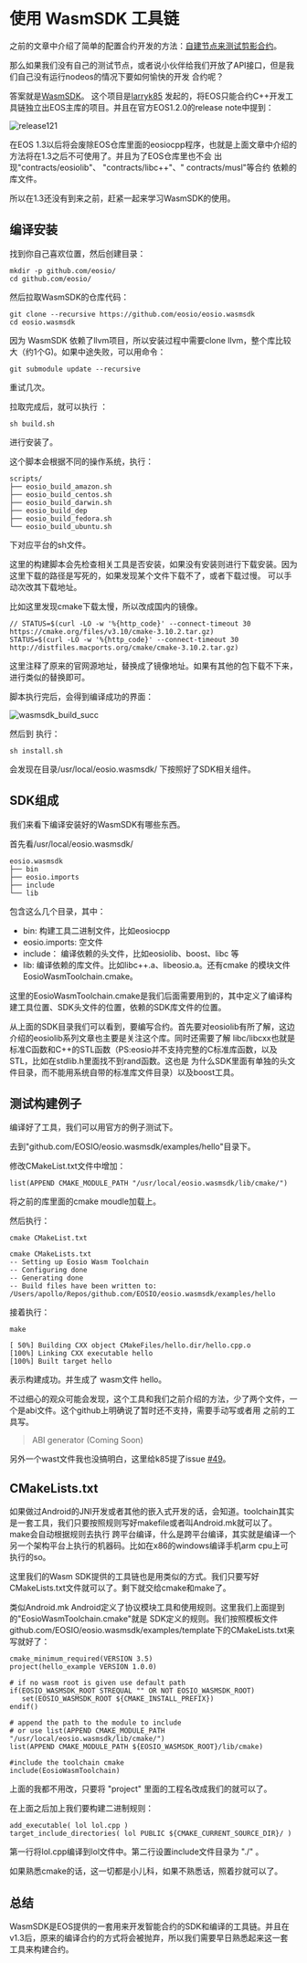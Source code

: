 # 使用 WasmSDK 工具链

之前的文章中介绍了简单的配置合约开发的方法：[自建节点来测试剪影合约](https://www.jianshu.com/p/65e9057d2d85)。

那么如果我们没有自己的测试节点，或者说小伙伴给我们开放了API接口，但是我们自己没有运行nodeos的情况下要如何愉快的开发
合约呢？

答案就是[WasmSDK](https://github.com/EOSIO/eosio.wasmsdk)。 这个项目是[larryk85](https://github.com/larryk85)
发起的，将EOS只能合约C++开发工具链独立出EOS主库的项目。并且在官方EOS1.2.0的release note中提到：

![release121](./images/releasenote_121.png)

在EOS 1.3以后将会废除EOS仓库里面的eosiocpp程序，也就是上面文章中介绍的方法将在1.3之后不可使用了。并且为了EOS仓库里也不会
出现"contracts/eosiolib"、 "contracts/libc++"、" contracts/musl"等合约 依赖的库文件。

所以在1.3还没有到来之前，赶紧一起来学习WasmSDK的使用。

## 编译安装

找到你自己喜欢位置，然后创建目录：

    mkdir -p github.com/eosio/ 
    cd github.com/eosio/

然后拉取WasmSDK的仓库代码：

    git clone --recursive https://github.com/eosio/eosio.wasmsdk
    cd eosio.wasmsdk

因为 WasmSDK 依赖了llvm项目，所以安装过程中需要clone llvm，整个库比较大（约1个G)。如果中途失败，可以用命令：

    git submodule update --recursive

重试几次。

拉取完成后，就可以执行 ：

    sh build.sh

进行安装了。

这个脚本会根据不同的操作系统，执行：

    scripts/
    ├── eosio_build_amazon.sh
    ├── eosio_build_centos.sh
    ├── eosio_build_darwin.sh
    ├── eosio_build_dep
    ├── eosio_build_fedora.sh
    └── eosio_build_ubuntu.sh    

下对应平台的sh文件。

这里的构建脚本会先检查相关工具是否安装，如果没有安装则进行下载安装。因为这里下载的路径是写死的，如果发现某个文件下载不了，或者下载过慢。
可以手动次改其下载地址。


比如这里发现cmake下载太慢，所以改成国内的镜像。

    // STATUS=$(curl -LO -w '%{http_code}' --connect-timeout 30 https://cmake.org/files/v3.10/cmake-3.10.2.tar.gz) 
    STATUS=$(curl -LO -w '%{http_code}' --connect-timeout 30 http://distfiles.macports.org/cmake/cmake-3.10.2.tar.gz)

这里注释了原来的官网源地址，替换成了镜像地址。如果有其他的包下载不下来，进行类似的替换即可。

脚本执行完后，会得到编译成功的界面：

![wasmsdk_build_succ](./images/wasmsdk_build_succ.png)

然后到 执行：

    sh install.sh

会发现在目录/usr/local/eosio.wasmsdk/ 下按照好了SDK相关组件。

## SDK组成

我们来看下编译安装好的WasmSDK有哪些东西。

首先看/usr/local/eosio.wasmsdk/ 

    eosio.wasmsdk
    ├── bin
    ├── eosio.imports
    ├── include
    └── lib

包含这么几个目录，其中：

* bin: 构建工具二进制文件，比如eosiocpp
* eosio.imports: 空文件
* include： 编译依赖的头文件，比如eosiolib、boost、libc 等
* lib: 编译依赖的库文件。比如libc++.a、libeosio.a。还有cmake 的模块文件EosioWasmToolchain.cmake。

这里的EosioWasmToolchain.cmake是我们后面需要用到的，其中定义了编译构建工具位置、SDK头文件的位置，依赖的SDK库文件的位置。

从上面的SDK目录我们可以看到，要编写合约。首先要对eosiolib有所了解，这边介绍的eosiolib系列文章也主要是关注这个库。同时还需要了解
libc/libcxx也就是标准C函数和C++的STL函数（PS:eosio并不支持完整的C标准库函数，以及STL，比如在stdlib.h里面找不到rand函数。这也是
为什么SDK里面有单独的头文件目录，而不能用系统自带的标准库文件目录）以及boost工具。

## 测试构建例子

编译好了工具，我们可以用官方的例子测试下。

去到"github.com/EOSIO/eosio.wasmsdk/examples/hello"目录下。

修改CMakeList.txt文件中增加：

    list(APPEND CMAKE_MODULE_PATH "/usr/local/eosio.wasmsdk/lib/cmake/")

将之前的库里面的cmake moudle加载上。

然后执行：

    cmake CMakeList.txt

    cmake CMakeLists.txt
    -- Setting up Eosio Wasm Toolchain
    -- Configuring done
    -- Generating done
    -- Build files have been written to: /Users/apollo/Repos/github.com/EOSIO/eosio.wasmsdk/examples/hello

接着执行：

    make

    [ 50%] Building CXX object CMakeFiles/hello.dir/hello.cpp.o
    [100%] Linking CXX executable hello
    [100%] Built target hello

表示构建成功。并生成了 wasm文件 hello。

不过细心的观众可能会发现，这个工具和我们之前介绍的方法，少了两个文件，一个是abi文件。这个github上明确说了暂时还不支持，需要手动写或者用
之前的工具写。

> ABI generator (Coming Soon)

另外一个wast文件我也没搞明白，这里给k85提了issue [#49](https://github.com/EOSIO/eosio.wasmsdk/issues/49)。

## CMakeLists.txt

如果做过Android的JNI开发或者其他的嵌入式开发的话，会知道。toolchain其实是一套工具，我们只要按照规则写好makefile或者叫Android.mk就可以了。
make会自动根据规则去执行 跨平台编译，什么是跨平台编译，其实就是编译一个另一个架构平台上执行的机器码。比如在x86的windows编译手机arm cpu上可
执行的so。 

这里我们的Wasm SDK提供的工具链也是用类似的方式。我们只要写好CMakeLists.txt文件就可以了。剩下就交给cmake和make了。

类似Android.mk Android定义了协议模块工具和使用规则。这里我们上面提到的"EosioWasmToolchain.cmake"就是 SDK定义的规则。我们按照模板文件
github.com/EOSIO/eosio.wasmsdk/examples/template下的CMakeLists.txt来写就好了：

    cmake_minimum_required(VERSION 3.5)
    project(hello_example VERSION 1.0.0)

    # if no wasm root is given use default path
    if(EOSIO_WASMSDK_ROOT STREQUAL "" OR NOT EOSIO_WASMSDK_ROOT)
       set(EOSIO_WASMSDK_ROOT ${CMAKE_INSTALL_PREFIX})
    endif()

    # append the path to the module to include
    # or use list(APPEND CMAKE_MODULE_PATH "/usr/local/eosio.wasmsdk/lib/cmake/")
    list(APPEND CMAKE_MODULE_PATH ${EOSIO_WASMSDK_ROOT}/lib/cmake)

    #include the toolchain cmake
    include(EosioWasmToolchain)

上面的我都不用改，只要将 "project" 里面的工程名改成我们的就可以了。

在上面之后加上我们要构建二进制规则：

    add_executable( lol lol.cpp )
    target_include_directories( lol PUBLIC ${CMAKE_CURRENT_SOURCE_DIR}/ )

第一行将lol.cpp编译到lol文件中。第二行设置include文件目录为 "./" 。

如果熟悉cmake的话，这一切都是小儿科，如果不熟悉话，照着抄就可以了。


## 总结
WasmSDK是EOS提供的一套用来开发智能合约的SDK和编译的工具链。并且在v1.3后，原来的编译合约的方式将会被抛弃，所以我们需要早日熟悉起来这一套
工具来构建合约。

